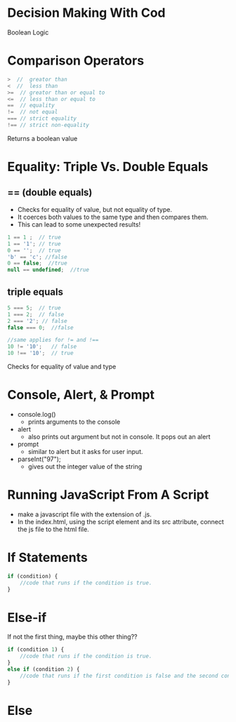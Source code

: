# Decision Making With Cod

Boolean Logic

# Comparison Operators

```Javascript
>  //  greator than
<  //  less than
>=  // greator than or equal to 
<=  // less than or equal to
==  // equality
!=  // not equal
=== // strict equality
!== // strict non-equality
```

Returns a boolean value

# Equality: Triple Vs. Double Equals

## == (double equals)
- Checks for equality of value, but not equality of type.
- It coerces both values to the same type and then compares them.
- This can lead to some unexpected results!

```Javascript
1 == 1 ;  // true
1 == '1'; // true
0 == '';  // true
'b' == 'c'; //false
0 == false;  //true
null == undefined;  //true
```

## triple equals

```Javascript
5 === 5;  // true
1 === 2;  // false
2 === '2'; // false
false === 0;  //false

//same applies for != and !==
10 != '10';   // false
10 !== '10';  // true
```

Checks for equality of value and type

# Console, Alert, & Prompt

- console.log()
  - prints arguments to the console
- alert
  - also prints out argument but not in console. It pops out an alert
- prompt
  - similar to alert but it asks for user input.
- parseInt("97");
  - gives out the integer value of the string

# Running JavaScript From A Script

- make a javascript file with the extension of .js.
- In the index.html, using the script element and its src attribute, connect the js file to the html file.

# If Statements

```Javascript
if (condition) {
    //code that runs if the condition is true.
}
```

# Else-if

If not the first thing, maybe this other thing??

```Javascript
if (condition 1) {
    //code that runs if the condition is true. 
}
else if (condition 2) {
    //code that runs if the first condition is false and the second condition is true.
}
```

# Else